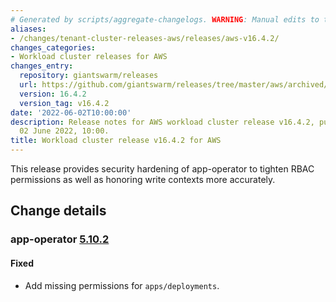 ```yaml
---
# Generated by scripts/aggregate-changelogs. WARNING: Manual edits to this files will be overwritten.
aliases:
- /changes/tenant-cluster-releases-aws/releases/aws-v16.4.2/
changes_categories:
- Workload cluster releases for AWS
changes_entry:
  repository: giantswarm/releases
  url: https://github.com/giantswarm/releases/tree/master/aws/archived/v16.4.2
  version: 16.4.2
  version_tag: v16.4.2
date: '2022-06-02T10:00:00'
description: Release notes for AWS workload cluster release v16.4.2, published on
  02 June 2022, 10:00.
title: Workload cluster release v16.4.2 for AWS
---
```


This release provides security hardening of app-operator to tighten RBAC permissions as well as honoring write contexts more accurately.

## Change details


### app-operator [5.10.2](https://github.com/giantswarm/app-operator/releases/tag/v5.10.2)

#### Fixed
- Add missing permissions for `apps/deployments`.
